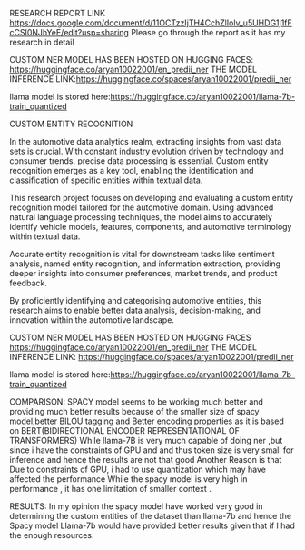 RESEARCH REPORT LINK https://docs.google.com/document/d/11OCTzzIjTH4CchZlIolv_u5UHDG1j1fFcCSI0NJhYeE/edit?usp=sharing
Please go through the report as it has my research in detail

CUSTOM NER MODEL HAS BEEN HOSTED ON HUGGING FACES: https://huggingface.co/aryan10022001/en_predii_ner
THE MODEL INFERENCE LINK:https://huggingface.co/spaces/aryan10022001/predii_ner

llama model is stored here:https://huggingface.co/aryan10022001/llama-7b-train_quantized

CUSTOM ENTITY RECOGNITION


In the automotive data analytics realm, extracting insights from vast data sets is crucial. With constant industry evolution driven by technology and consumer trends, precise data processing is essential. Custom entity recognition emerges as a key tool, enabling the identification and classification of specific entities within textual data.

This research project focuses on developing and evaluating a custom entity recognition model tailored for the automotive domain. Using advanced natural language processing techniques, the model aims to accurately identify vehicle models, features, components, and automotive terminology within textual data.

Accurate entity recognition is vital for downstream tasks like sentiment analysis, named entity recognition, and information extraction, providing deeper insights into consumer preferences, market trends, and product feedback.

By proficiently identifying and categorising automotive entities, this research aims to enable better data analysis, decision-making, and innovation within the automotive landscape.


CUSTOM NER MODEL HAS BEEN HOSTED ON HUGGING FACES https://huggingface.co/aryan10022001/en_predii_ner
THE MODEL INFERENCE LINK:
https://huggingface.co/spaces/aryan10022001/predii_ner

llama model is stored here:https://huggingface.co/aryan10022001/llama-7b-train_quantized

COMPARISON:
SPACY model seems to be working much better and providing much better results because of the smaller size of spacy model,better BILOU tagging and Better encoding properties as it is based on BERT(BIDIRECTIONAL ENCODER REPRESENTATIONAL OF TRANSFORMERS)
While llama-7B is very much capable of doing ner ,but since i have the constraints of GPU and and thus token size is very small for inference and hence the results are not that good
Another Reason is that Due to constraints of GPU, i had to use quantization which may have affected the performance
While the spacy model is very high in performance , it has one limitation of smaller context .

RESULTS:
In my opinion the spacy model have worked very good in determining the custom entities of the dataset than llama-7b and hence the Spacy model
Llama-7b  would have provided better results given that if I had the enough resources.



